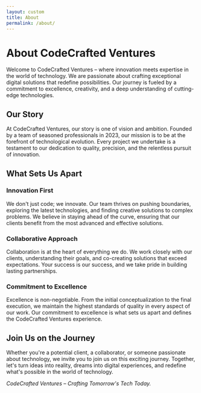 ```yaml
---
layout: custom
title: About
permalink: /about/
---
```


# About CodeCrafted Ventures

Welcome to CodeCrafted Ventures – where innovation meets expertise in the world of technology. We are passionate about crafting exceptional digital solutions that redefine possibilities. Our journey is fueled by a commitment to excellence, creativity, and a deep understanding of cutting-edge technologies.

## Our Story

At CodeCrafted Ventures, our story is one of vision and ambition. Founded by a team of seasoned professionals in 2023, our mission is to be at the forefront of technological evolution. Every project we undertake is a testament to our dedication to quality, precision, and the relentless pursuit of innovation.

## What Sets Us Apart

### Innovation First

We don't just code; we innovate. Our team thrives on pushing boundaries, exploring the latest technologies, and finding creative solutions to complex problems. We believe in staying ahead of the curve, ensuring that our clients benefit from the most advanced and effective solutions.

### Collaborative Approach

Collaboration is at the heart of everything we do. We work closely with our clients, understanding their goals, and co-creating solutions that exceed expectations. Your success is our success, and we take pride in building lasting partnerships.

### Commitment to Excellence

Excellence is non-negotiable. From the initial conceptualization to the final execution, we maintain the highest standards of quality in every aspect of our work. Our commitment to excellence is what sets us apart and defines the CodeCrafted Ventures experience.


## Join Us on the Journey

Whether you're a potential client, a collaborator, or someone passionate about technology, we invite you to join us on this exciting journey. Together, let's turn ideas into reality, dreams into digital experiences, and redefine what's possible in the world of technology.

*CodeCrafted Ventures – Crafting Tomorrow's Tech Today.*

